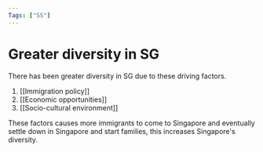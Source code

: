 ```yaml
---
Tags: ["SS"]
---
```


# Greater diversity in SG
There has been greater diversity in SG due to these driving factors. 
1. [[Immigration policy]]
2. [[Economic opportunities]]
3. [[Socio-cultural environment]]

These factors causes more immigrants to come to Singapore and eventually settle down in Singapore and start families, this increases Singapore's diversity.